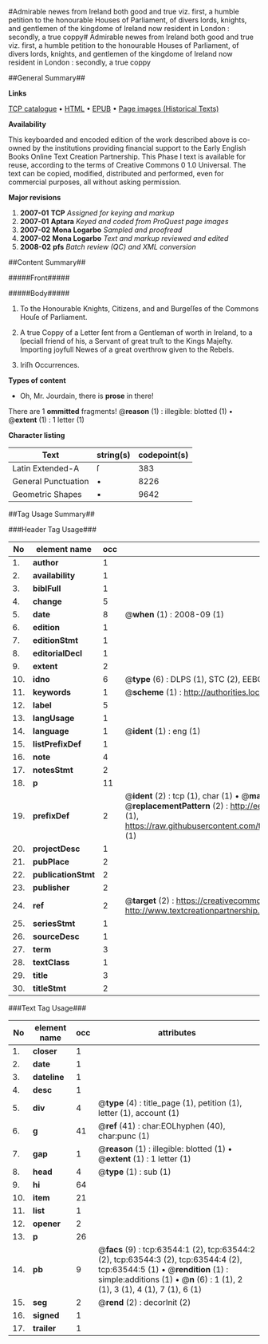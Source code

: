 #Admirable newes from Ireland both good and true viz. first, a humble petition to the honourable Houses of Parliament, of divers lords, knights, and gentlemen of the kingdome of Ireland now resident in London : secondly, a true coppy#
Admirable newes from Ireland both good and true viz. first, a humble petition to the honourable Houses of Parliament, of divers lords, knights, and gentlemen of the kingdome of Ireland now resident in London : secondly, a true coppy

##General Summary##

**Links**

[TCP catalogue](http://www.ota.ox.ac.uk/tcp/)  • 
[HTML](http://tei.it.ox.ac.uk/tcp/Texts-HTML/free/A26/A26417.html)  • 
[EPUB](http://tei.it.ox.ac.uk/tcp/Texts-EPUB/free/A26/A26417.epub) • 
[Page images (Historical Texts)](https://data.historicaltexts.jisc.ac.uk/view?pubId=eebo-12574988e&pageId=eebo-12574988e-63544-1)

**Availability**

This keyboarded and encoded edition of the
	       work described above is co-owned by the institutions
	       providing financial support to the Early English Books
	       Online Text Creation Partnership. This Phase I text is
	       available for reuse, according to the terms of Creative
	       Commons 0 1.0 Universal. The text can be copied,
	       modified, distributed and performed, even for
	       commercial purposes, all without asking permission.

**Major revisions**

1. __2007-01__ __TCP__ *Assigned for keying and markup*
1. __2007-01__ __Aptara__ *Keyed and coded from ProQuest page images*
1. __2007-02__ __Mona Logarbo__ *Sampled and proofread*
1. __2007-02__ __Mona Logarbo__ *Text and markup reviewed and edited*
1. __2008-02__ __pfs__ *Batch review (QC) and XML conversion*

##Content Summary##

#####Front#####

#####Body#####

1. To the Honourable
Knights, Citizens, and
and Burgeſſes of the Commons
Houſe of Parliament.

1. A true Coppy of a Letter
ſent from a Gentleman of worth in
Ireland, to a ſpeciall friend of his, a Servant
of great truſt to the Kings Majeſty.
Importing joyfull Newes of a great overthrow
given to the Rebels.

1. Iriſh Occurrences.

**Types of content**

  * Oh, Mr. Jourdain, there is **prose** in there!

There are 1 **ommitted** fragments! 
 @__reason__ (1) : illegible: blotted (1)  •  @__extent__ (1) : 1 letter (1)

**Character listing**


|Text|string(s)|codepoint(s)|
|---|---|---|
|Latin Extended-A|ſ|383|
|General Punctuation|•|8226|
|Geometric Shapes|▪|9642|

##Tag Usage Summary##

###Header Tag Usage###

|No|element name|occ|attributes|
|---|---|---|---|
|1.|__author__|1||
|2.|__availability__|1||
|3.|__biblFull__|1||
|4.|__change__|5||
|5.|__date__|8| @__when__ (1) : 2008-09 (1)|
|6.|__edition__|1||
|7.|__editionStmt__|1||
|8.|__editorialDecl__|1||
|9.|__extent__|2||
|10.|__idno__|6| @__type__ (6) : DLPS (1), STC (2), EEBO-CITATION (1), OCLC (1), VID (1)|
|11.|__keywords__|1| @__scheme__ (1) : http://authorities.loc.gov/ (1)|
|12.|__label__|5||
|13.|__langUsage__|1||
|14.|__language__|1| @__ident__ (1) : eng (1)|
|15.|__listPrefixDef__|1||
|16.|__note__|4||
|17.|__notesStmt__|2||
|18.|__p__|11||
|19.|__prefixDef__|2| @__ident__ (2) : tcp (1), char (1)  •  @__matchPattern__ (2) : ([0-9\-]+):([0-9IVX]+) (1), (.+) (1)  •  @__replacementPattern__ (2) : http://eebo.chadwyck.com/downloadtiff?vid=$1&page=$2 (1), https://raw.githubusercontent.com/textcreationpartnership/Texts/master/tcpchars.xml#$1 (1)|
|20.|__projectDesc__|1||
|21.|__pubPlace__|2||
|22.|__publicationStmt__|2||
|23.|__publisher__|2||
|24.|__ref__|2| @__target__ (2) : https://creativecommons.org/publicdomain/zero/1.0/ (1), http://www.textcreationpartnership.org/docs/. (1)|
|25.|__seriesStmt__|1||
|26.|__sourceDesc__|1||
|27.|__term__|3||
|28.|__textClass__|1||
|29.|__title__|3||
|30.|__titleStmt__|2||


###Text Tag Usage###

|No|element name|occ|attributes|
|---|---|---|---|
|1.|__closer__|1||
|2.|__date__|1||
|3.|__dateline__|1||
|4.|__desc__|1||
|5.|__div__|4| @__type__ (4) : title_page (1), petition (1), letter (1), account (1)|
|6.|__g__|41| @__ref__ (41) : char:EOLhyphen (40), char:punc (1)|
|7.|__gap__|1| @__reason__ (1) : illegible: blotted (1)  •  @__extent__ (1) : 1 letter (1)|
|8.|__head__|4| @__type__ (1) : sub (1)|
|9.|__hi__|64||
|10.|__item__|21||
|11.|__list__|1||
|12.|__opener__|2||
|13.|__p__|26||
|14.|__pb__|9| @__facs__ (9) : tcp:63544:1 (2), tcp:63544:2 (2), tcp:63544:3 (2), tcp:63544:4 (2), tcp:63544:5 (1)  •  @__rendition__ (1) : simple:additions (1)  •  @__n__ (6) : 1 (1), 2 (1), 3 (1), 4 (1), 7 (1), 6 (1)|
|15.|__seg__|2| @__rend__ (2) : decorInit (2)|
|16.|__signed__|1||
|17.|__trailer__|1||
